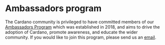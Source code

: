 # Ambassadors program

The Cardano community is privileged to have committed members of our [Ambassadors Program](https://www.cardano.org/ambassadors/) which was established in 2018, and aims to drive the adoption of Cardano, promote awareness, and educate the wider community. If you would like to join this program, please send us an [email](mailto:community@cardanofoundation.org).
